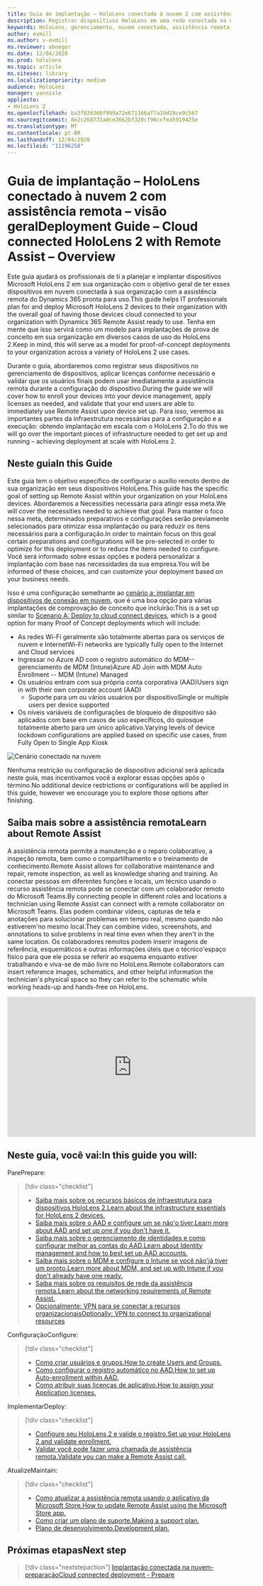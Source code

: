```yaml
---
title: Guia de implantação – HoloLens conectado à nuvem 2 com assistência remota-visão geral
description: Registrar dispositivos HoloLens em uma rede conectada na nuvem
keywords: HoloLens, gerenciamento, nuvem conectada, assistência remota, AAD, Azure AD, MDM, gerenciamento de dispositivo móvel
author: evmill
ms.author: v-evmill
ms.reviewer: aboeger
ms.date: 12/04/2020
ms.prod: hololens
ms.topic: article
ms.sitesec: library
ms.localizationpriority: medium
audience: HoloLens
manager: yannisle
appliesto:
- HoloLens 2
ms.openlocfilehash: ba3f826360f999a72e671166af7a19d19ce9c567
ms.sourcegitcommit: 8e2c268733adce2662bf320cf96ccfea5919425e
ms.translationtype: MT
ms.contentlocale: pt-BR
ms.lasthandoff: 12/04/2020
ms.locfileid: "11196258"
---
```

# <span data-ttu-id="31d5d-104">Guia de implantação – HoloLens conectado à nuvem 2 com assistência remota – visão geral</span><span class="sxs-lookup"><span data-stu-id="31d5d-104">Deployment Guide – Cloud connected HoloLens 2 with Remote Assist – Overview</span></span>

<span data-ttu-id="31d5d-105">Este guia ajudará os profissionais de ti a planejar e implantar dispositivos Microsoft HoloLens 2 em sua organização com o objetivo geral de ter esses dispositivos em nuvem conectada à sua organização com a assistência remota do Dynamics 365 pronta para uso.</span><span class="sxs-lookup"><span data-stu-id="31d5d-105">This guide helps IT professionals plan for and deploy Microsoft HoloLens 2 devices to their organization with the overall goal of having those devices cloud connected to your organization with Dynamics 365 Remote Assist ready to use.</span></span> <span data-ttu-id="31d5d-106">Tenha em mente que isso servirá como um modelo para implantações de prova de conceito em sua organização em diversos casos de uso do HoloLens 2.</span><span class="sxs-lookup"><span data-stu-id="31d5d-106">Keep in mind, this will serve as a model for proof-of-concept deployments to your organization across a variety of HoloLens 2 use cases.</span></span>

<span data-ttu-id="31d5d-107">Durante o guia, abordaremos como registrar seus dispositivos no gerenciamento de dispositivos, aplicar licenças conforme necessário e validar que os usuários finais podem usar imediatamente a assistência remota durante a configuração do dispositivo.</span><span class="sxs-lookup"><span data-stu-id="31d5d-107">During the guide we will cover how to enroll your devices into your device management, apply licenses as needed, and validate that your end users are able to immediately use Remote Assist upon device set up.</span></span> <span data-ttu-id="31d5d-108">Para isso, veremos as importantes partes da infraestrutura necessárias para a configuração e a execução: obtendo implantação em escala com o HoloLens 2.</span><span class="sxs-lookup"><span data-stu-id="31d5d-108">To do this we will go over the important pieces of infrastructure needed to get set up and running – achieving deployment at scale with HoloLens 2.</span></span>

## <span data-ttu-id="31d5d-109">Neste guia</span><span class="sxs-lookup"><span data-stu-id="31d5d-109">In this Guide</span></span>

<span data-ttu-id="31d5d-110">Este guia tem o objetivo específico de configurar o auxílio remoto dentro de sua organização em seus dispositivos HoloLens.</span><span class="sxs-lookup"><span data-stu-id="31d5d-110">This guide has the specific goal of setting up Remote Assist within your organization on your HoloLens devices.</span></span> <span data-ttu-id="31d5d-111">Abordaremos a Necessities necessária para atingir essa meta.</span><span class="sxs-lookup"><span data-stu-id="31d5d-111">We will cover the necessities needed to achieve that goal.</span></span> <span data-ttu-id="31d5d-112">Para manter o foco nessa meta, determinados preparativos e configurações serão previamente selecionados para otimizar essa implantação ou para reduzir os itens necessários para a configuração.</span><span class="sxs-lookup"><span data-stu-id="31d5d-112">In order to maintain focus on this goal certain preparations and configurations will be pre-selected in order to optimize for this deployment or to reduce the items needed to configure.</span></span> <span data-ttu-id="31d5d-113">Você será informado sobre essas opções e poderá personalizar a implantação com base nas necessidades da sua empresa.</span><span class="sxs-lookup"><span data-stu-id="31d5d-113">You will be informed of these choices, and can customize your deployment based on your business needs.</span></span>

<span data-ttu-id="31d5d-114">Isso é uma configuração semelhante ao [cenário a: implantar em dispositivos de conexão em nuvem](https://docs.microsoft.com/hololens/common-scenarios#scenario-a), que é uma boa opção para várias implantações de comprovação de conceito que incluirão:</span><span class="sxs-lookup"><span data-stu-id="31d5d-114">This is a set up similar to [Scenario A: Deploy to cloud connect devices](https://docs.microsoft.com/hololens/common-scenarios#scenario-a), which is a good option for many Proof of Concept deployments which will include:</span></span>

- <span data-ttu-id="31d5d-115">As redes Wi-Fi geralmente são totalmente abertas para os serviços de nuvem e Internet</span><span class="sxs-lookup"><span data-stu-id="31d5d-115">Wi-Fi networks are typically fully open to the Internet and Cloud services</span></span>
- <span data-ttu-id="31d5d-116">Ingressar no Azure AD com o registro automático do MDM--gerenciamento de MDM (Intune)</span><span class="sxs-lookup"><span data-stu-id="31d5d-116">Azure AD Join with MDM Auto Enrollment -- MDM (Intune) Managed</span></span>
- <span data-ttu-id="31d5d-117">Os usuários entram com sua própria conta corporativa (AAD)</span><span class="sxs-lookup"><span data-stu-id="31d5d-117">Users sign in with their own corporate account (AAD)</span></span>
  - <span data-ttu-id="31d5d-118">Suporte para um ou vários usuários por dispositivo</span><span class="sxs-lookup"><span data-stu-id="31d5d-118">Single or multiple users per device supported</span></span>
- <span data-ttu-id="31d5d-119">Os níveis variáveis de configurações de bloqueio de dispositivo são aplicados com base em casos de uso específicos, do quiosque totalmente aberto para um único aplicativo.</span><span class="sxs-lookup"><span data-stu-id="31d5d-119">Varying levels of device lockdown configurations are applied based on specific use cases, from Fully Open to Single App Kiosk</span></span>

![Cenário conectado na nuvem](./images/cloud-connected-deployment-chart.png)

<span data-ttu-id="31d5d-121">Nenhuma restrição ou configuração de dispositivo adicional será aplicada neste guia, mas incentivamos você a explorar essas opções após o término.</span><span class="sxs-lookup"><span data-stu-id="31d5d-121">No additional device restrictions or configurations will be applied in this guide, however we encourage you to explore those options after finishing.</span></span>

## <span data-ttu-id="31d5d-122">Saiba mais sobre a assistência remota</span><span class="sxs-lookup"><span data-stu-id="31d5d-122">Learn about Remote Assist</span></span>

<span data-ttu-id="31d5d-123">A assistência remota permite a manutenção e o reparo colaborativo, a inspeção remota, bem como o compartilhamento e o treinamento de conhecimento.</span><span class="sxs-lookup"><span data-stu-id="31d5d-123">Remote Assist allows for collaborative maintenance and repair, remote inspection, as well as knowledge sharing and training.</span></span> <span data-ttu-id="31d5d-124">Ao conectar pessoas em diferentes funções e locais, um técnico usando o recurso assistência remota pode se conectar com um colaborador remoto do Microsoft Teams.</span><span class="sxs-lookup"><span data-stu-id="31d5d-124">By connecting people in different roles and locations a technician using Remote Assist can connect with a remote collaborator on Microsoft Teams.</span></span> <span data-ttu-id="31d5d-125">Elas podem combinar vídeos, capturas de tela e anotações para solucionar problemas em tempo real, mesmo quando não estiverem&#39;no mesmo local.</span><span class="sxs-lookup"><span data-stu-id="31d5d-125">They can combine video, screenshots, and annotations to solve problems in real time even when they aren&#39;t in the same location.</span></span> <span data-ttu-id="31d5d-126">Os colaboradores remotos podem inserir imagens de referência, esquemáticos e outras informações úteis que o técnico&#39;espaço físico para que ele possa se referir ao esquema enquanto estiver trabalhando e viva-se de mão livre no HoloLens.</span><span class="sxs-lookup"><span data-stu-id="31d5d-126">Remote collaborators can insert reference images, schematics, and other helpful information the technician&#39;s physical space so they can refer to the schematic while working heads-up and hands-free on HoloLens.</span></span>

<iframe width="560" height="315" src="https://www.youtube.com/embed/d3YT8j0yYl0" frameborder="0" allow="accelerometer; autoplay; clipboard-write; encrypted-media; gyroscope; picture-in-picture" allowfullscreen></iframe>

## <span data-ttu-id="31d5d-127">Neste guia, você vai:</span><span class="sxs-lookup"><span data-stu-id="31d5d-127">In this guide you will:</span></span>

<span data-ttu-id="31d5d-128">Pare</span><span class="sxs-lookup"><span data-stu-id="31d5d-128">Prepare:</span></span>

> [!div class="checklist"]
> - [<span data-ttu-id="31d5d-129">Saiba mais sobre os recursos básicos de infraestrutura para dispositivos HoloLens 2.</span><span class="sxs-lookup"><span data-stu-id="31d5d-129">Learn about the infrastructure essentials for HoloLens 2 devices.</span></span>](hololens2-cloud-connected-prepare.md#infrastructure-essentials)
> - [<span data-ttu-id="31d5d-130">Saiba mais sobre o AAD e configure um se não&#39;o tiver.</span><span class="sxs-lookup"><span data-stu-id="31d5d-130">Learn more about AAD and set up one if you don&#39;t have it.</span></span>](hololens2-cloud-connected-prepare.md#azure-active-directory)
> - [<span data-ttu-id="31d5d-131">Saiba mais sobre o gerenciamento de identidades e como configurar melhor as contas do AAD.</span><span class="sxs-lookup"><span data-stu-id="31d5d-131">Learn about Identity management and how to best set up AAD accounts.</span></span>](hololens2-cloud-connected-prepare.md#identity-management)
> - [<span data-ttu-id="31d5d-132">Saiba mais sobre o MDM e configure o Intune se você não&#39;já tiver um pronto.</span><span class="sxs-lookup"><span data-stu-id="31d5d-132">Learn more about MDM, and set up with Intune if you don&#39;t already have one ready.</span></span>](hololens2-cloud-connected-prepare.md#mobile-device-management)
> - [<span data-ttu-id="31d5d-133">Saiba mais sobre os requisitos de rede da assistência remota.</span><span class="sxs-lookup"><span data-stu-id="31d5d-133">Learn about the networking requirements of Remote Assist.</span></span>](hololens2-cloud-connected-prepare.md#network)
> - [<span data-ttu-id="31d5d-134">Opcionalmente: VPN para se conectar a recursos organizacionais</span><span class="sxs-lookup"><span data-stu-id="31d5d-134">Optionally: VPN to connect to organizational resources</span></span>](/hololens2-cloud-connected-prepare.md#optional-connect-your-hololens-to-vpn)

<span data-ttu-id="31d5d-135">Configuração</span><span class="sxs-lookup"><span data-stu-id="31d5d-135">Configure:</span></span>

> [!div class="checklist"]
> - [<span data-ttu-id="31d5d-136">Como criar usuários e grupos.</span><span class="sxs-lookup"><span data-stu-id="31d5d-136">How to create Users and Groups.</span></span>](hololens2-cloud-connected-configure.md#azure-users-and-groups)
> - [<span data-ttu-id="31d5d-137">Como configurar o registro automático no AAD.</span><span class="sxs-lookup"><span data-stu-id="31d5d-137">How to set up Auto-enrollment within AAD.</span></span>](hololens2-cloud-connected-configure.md#auto-enrollment-on-hololens-2)
> - [<span data-ttu-id="31d5d-138">Como atribuir suas licenças de aplicativo.</span><span class="sxs-lookup"><span data-stu-id="31d5d-138">How to assign your Application licenses.</span></span>](hololens2-cloud-connected-configure.md#application-licenses)

<span data-ttu-id="31d5d-139">Implementar</span><span class="sxs-lookup"><span data-stu-id="31d5d-139">Deploy:</span></span>

> [!div class="checklist"]
> - [<span data-ttu-id="31d5d-140">Configure seu HoloLens 2 e valide o registro.</span><span class="sxs-lookup"><span data-stu-id="31d5d-140">Set up your HoloLens 2 and validate enrollment.</span></span>](hololens2-cloud-connected-deploy.md#enrollment-validation)
> - [<span data-ttu-id="31d5d-141">Validar você pode fazer uma chamada de assistência remota.</span><span class="sxs-lookup"><span data-stu-id="31d5d-141">Validate you can make a Remote Assist call.</span></span>](hololens2-cloud-connected-deploy.md#remote-assist-call-validation)

<span data-ttu-id="31d5d-142">Atualize</span><span class="sxs-lookup"><span data-stu-id="31d5d-142">Maintain:</span></span>

> [!div class="checklist"]
> - [<span data-ttu-id="31d5d-143">Como atualizar a assistência remota usando o aplicativo da Microsoft Store.</span><span class="sxs-lookup"><span data-stu-id="31d5d-143">How to update Remote Assist using the Microsoft Store app.</span></span>](hololens2-cloud-connected-maintain.md#updates)
> - [<span data-ttu-id="31d5d-144">Como criar um plano de suporte.</span><span class="sxs-lookup"><span data-stu-id="31d5d-144">Making a support plan.</span></span>](hololens2-cloud-connected-maintain.md#support-plan)
> - [<span data-ttu-id="31d5d-145">Plano de desenvolvimento.</span><span class="sxs-lookup"><span data-stu-id="31d5d-145">Development plan.</span></span>](hololens2-cloud-connected-maintain.md#development-plan)

## <span data-ttu-id="31d5d-146">Próximas etapas</span><span class="sxs-lookup"><span data-stu-id="31d5d-146">Next step</span></span>

> [!div class="nextstepaction"]
> [<span data-ttu-id="31d5d-147">Implantação conectada na nuvem-preparação</span><span class="sxs-lookup"><span data-stu-id="31d5d-147">Cloud connected deployment - Prepare</span></span>](hololens2-cloud-connected-prepare.md)

